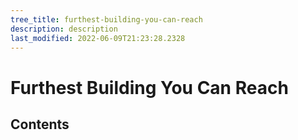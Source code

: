 ```yaml
---
tree_title: furthest-building-you-can-reach
description: description
last_modified: 2022-06-09T21:23:28.2328
---
```


# Furthest Building You Can Reach

## Contents
